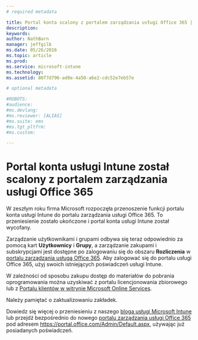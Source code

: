 ```yaml
---
# required metadata

title: Portal konta scalony z portalem zarządzania usługi Office 365 | Microsoft Intune
description:
keywords:
author: NathBarn
manager: jeffgilb
ms.date: 05/26/2016
ms.topic: article
ms.prod:
ms.service: microsoft-intune
ms.technology:
ms.assetid: 80f7d796-ad0e-4a50-a6e2-cdc52e7eb57e

# optional metadata

#ROBOTS:
#audience:
#ms.devlang:
#ms.reviewer: [ALIAS]
#ms.suite: ems
#ms.tgt_pltfrm:
#ms.custom:

---
```


# Portal konta usługi Intune został scalony z portalem zarządzania usługi Office 365

W zeszłym roku firma Microsoft rozpoczęła przenoszenie funkcji portalu konta usługi Intune do portalu zarządzania usługi Office 365. To przeniesienie zostało ukończone i portal konta usługi Intune został wycofany.

Zarządzanie użytkownikami i grupami odbywa się teraz odpowiednio za pomocą kart **Użytkownicy** i **Grupy**, a zarządzanie zakupami i subskrypcjami jest dostępne po zalogowaniu się do obszaru **Rozliczenia** w [portalu zarządzania usługą Office 365](https://portal.office.com/Admin/Default.aspx). Aby zalogować się do portalu usługi Office 365, użyj swoich istniejących poświadczeń usługi Intune.

W zależności od sposobu zakupu dostęp do materiałów do pobrania oprogramowania można uzyskiwać z portalu licencjonowania zbiorowego lub z [Portalu klientów w witrynie Microsoft Online Services](http://go.microsoft.com/fwlink/?LinkId=259567).

Należy pamiętać o zaktualizowaniu zakładek.

Dowiedz się więcej o przeniesieniu z naszego [bloga usługi Microsoft Intune](https://blogs.technet.microsoft.com/microsoftintune/2015/09/01/intune-and-ems-subscriptions-now-available-in-the-office-365-portal/) lub przejdź bezpośrednio do nowego [portalu zarządzania usługi Office 365](https://portal.office.com/Admin/Default.aspx) pod adresem https://portal.office.com/Admin/Default.aspx, używając już posiadanych poświadczeń.


<!--HONumber=Jun16_HO2-->


